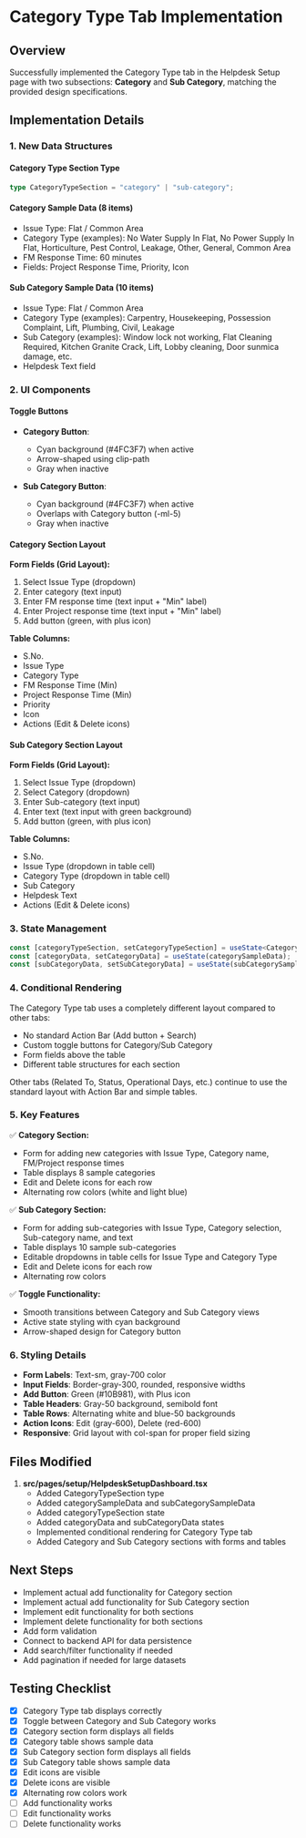 # Category Type Tab Implementation

## Overview
Successfully implemented the Category Type tab in the Helpdesk Setup page with two subsections: **Category** and **Sub Category**, matching the provided design specifications.

## Implementation Details

### 1. **New Data Structures**

#### Category Type Section Type
```typescript
type CategoryTypeSection = "category" | "sub-category";
```

#### Category Sample Data (8 items)
- Issue Type: Flat / Common Area
- Category Type (examples): No Water Supply In Flat, No Power Supply In Flat, Horticulture, Pest Control, Leakage, Other, General, Common Area
- FM Response Time: 60 minutes
- Fields: Project Response Time, Priority, Icon

#### Sub Category Sample Data (10 items)
- Issue Type: Flat / Common Area
- Category Type (examples): Carpentry, Housekeeping, Possession Complaint, Lift, Plumbing, Civil, Leakage
- Sub Category (examples): Window lock not working, Flat Cleaning Required, Kitchen Granite Crack, Lift, Lobby cleaning, Door sunmica damage, etc.
- Helpdesk Text field

### 2. **UI Components**

#### Toggle Buttons
- **Category Button**: 
  - Cyan background (#4FC3F7) when active
  - Arrow-shaped using clip-path
  - Gray when inactive
  
- **Sub Category Button**:
  - Cyan background (#4FC3F7) when active
  - Overlaps with Category button (-ml-5)
  - Gray when inactive

#### Category Section Layout

**Form Fields (Grid Layout):**
1. Select Issue Type (dropdown)
2. Enter category (text input)
3. Enter FM response time (text input + "Min" label)
4. Enter Project response time (text input + "Min" label)
5. Add button (green, with plus icon)

**Table Columns:**
- S.No.
- Issue Type
- Category Type
- FM Response Time (Min)
- Project Response Time (Min)
- Priority
- Icon
- Actions (Edit & Delete icons)

#### Sub Category Section Layout

**Form Fields (Grid Layout):**
1. Select Issue Type (dropdown)
2. Select Category (dropdown)
3. Enter Sub-category (text input)
4. Enter text (text input with green background)
5. Add button (green, with plus icon)

**Table Columns:**
- S.No.
- Issue Type (dropdown in table cell)
- Category Type (dropdown in table cell)
- Sub Category
- Helpdesk Text
- Actions (Edit & Delete icons)

### 3. **State Management**

```typescript
const [categoryTypeSection, setCategoryTypeSection] = useState<CategoryTypeSection>("category");
const [categoryData, setCategoryData] = useState(categorySampleData);
const [subCategoryData, setSubCategoryData] = useState(subCategorySampleData);
```

### 4. **Conditional Rendering**

The Category Type tab uses a completely different layout compared to other tabs:
- No standard Action Bar (Add button + Search)
- Custom toggle buttons for Category/Sub Category
- Form fields above the table
- Different table structures for each section

Other tabs (Related To, Status, Operational Days, etc.) continue to use the standard layout with Action Bar and simple tables.

### 5. **Key Features**

✅ **Category Section:**
- Form for adding new categories with Issue Type, Category name, FM/Project response times
- Table displays 8 sample categories
- Edit and Delete icons for each row
- Alternating row colors (white and light blue)

✅ **Sub Category Section:**
- Form for adding sub-categories with Issue Type, Category selection, Sub-category name, and text
- Table displays 10 sample sub-categories
- Editable dropdowns in table cells for Issue Type and Category Type
- Edit and Delete icons for each row
- Alternating row colors

✅ **Toggle Functionality:**
- Smooth transitions between Category and Sub Category views
- Active state styling with cyan background
- Arrow-shaped design for Category button

### 6. **Styling Details**

- **Form Labels**: Text-sm, gray-700 color
- **Input Fields**: Border-gray-300, rounded, responsive widths
- **Add Button**: Green (#10B981), with Plus icon
- **Table Headers**: Gray-50 background, semibold font
- **Table Rows**: Alternating white and blue-50 backgrounds
- **Action Icons**: Edit (gray-600), Delete (red-600)
- **Responsive**: Grid layout with col-span for proper field sizing

## Files Modified

1. **src/pages/setup/HelpdeskSetupDashboard.tsx**
   - Added CategoryTypeSection type
   - Added categorySampleData and subCategorySampleData
   - Added categoryTypeSection state
   - Added categoryData and subCategoryData states
   - Implemented conditional rendering for Category Type tab
   - Added Category and Sub Category sections with forms and tables

## Next Steps

- Implement actual add functionality for Category section
- Implement actual add functionality for Sub Category section
- Implement edit functionality for both sections
- Implement delete functionality for both sections
- Add form validation
- Connect to backend API for data persistence
- Add search/filter functionality if needed
- Add pagination if needed for large datasets

## Testing Checklist

- [x] Category Type tab displays correctly
- [x] Toggle between Category and Sub Category works
- [x] Category section form displays all fields
- [x] Category table shows sample data
- [x] Sub Category section form displays all fields
- [x] Sub Category table shows sample data
- [x] Edit icons are visible
- [x] Delete icons are visible
- [x] Alternating row colors work
- [ ] Add functionality works
- [ ] Edit functionality works
- [ ] Delete functionality works
